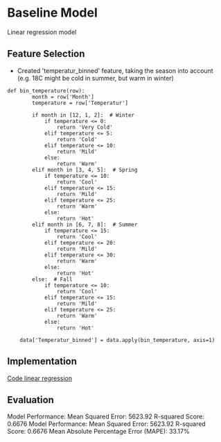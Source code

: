 # Baseline Model
Linear regression model

## Feature Selection
- Created 'temperatur_binned' feature, taking the season into account (e.g. 18C might be cold in summer, but warm in winter)
```
def bin_temperature(row):
        month = row['Month']
        temperature = row['Temperatur']
        
        if month in [12, 1, 2]:  # Winter
            if temperature <= 0:
                return 'Very Cold'
            elif temperature <= 5:
                return 'Cold'
            elif temperature <= 10:
                return 'Mild'
            else:
                return 'Warm'
        elif month in [3, 4, 5]:  # Spring
            if temperature <= 10:
                return 'Cool'
            elif temperature <= 15:
                return 'Mild'
            elif temperature <= 25:
                return 'Warm'
            else:
                return 'Hot'
        elif month in [6, 7, 8]:  # Summer
            if temperature <= 15:
                return 'Cool'
            elif temperature <= 20:
                return 'Mild'
            elif temperature <= 30:
                return 'Warm'
            else:
                return 'Hot'
        else:  # Fall
            if temperature <= 10:
                return 'Cool'
            elif temperature <= 15:
                return 'Mild'
            elif temperature <= 25:
                return 'Warm'
            else:
                return 'Hot'

    data['Temperatur_binned'] = data.apply(bin_temperature, axis=1)
```

## Implementation
[Code linear regression](model_2.ipynb)

## Evaluation
Model Performance:
Mean Squared Error: 5623.92
R-squared Score: 0.6676
Model Performance:
Mean Squared Error: 5623.92
R-squared Score: 0.6676
Mean Absolute Percentage Error (MAPE): 33.17%